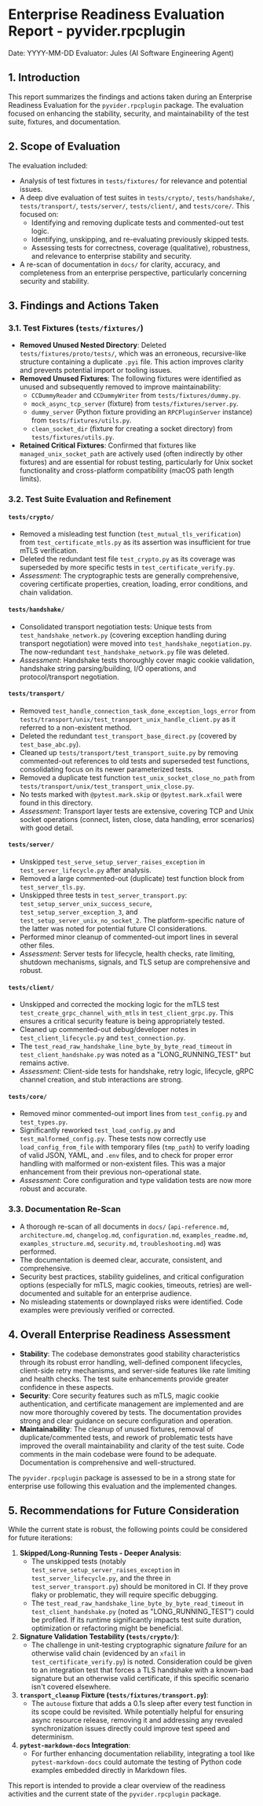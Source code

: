 # Enterprise Readiness Evaluation Report - pyvider.rpcplugin

Date: YYYY-MM-DD
Evaluator: Jules (AI Software Engineering Agent)

## 1. Introduction

This report summarizes the findings and actions taken during an Enterprise Readiness Evaluation for the `pyvider.rpcplugin` package. The evaluation focused on enhancing the stability, security, and maintainability of the test suite, fixtures, and documentation.

## 2. Scope of Evaluation

The evaluation included:
- Analysis of test fixtures in `tests/fixtures/` for relevance and potential issues.
- A deep dive evaluation of test suites in `tests/crypto/`, `tests/handshake/`, `tests/transport/`, `tests/server/`, `tests/client/`, and `tests/core/`. This focused on:
    - Identifying and removing duplicate tests and commented-out test logic.
    - Identifying, unskipping, and re-evaluating previously skipped tests.
    - Assessing tests for correctness, coverage (qualitative), robustness, and relevance to enterprise stability and security.
- A re-scan of documentation in `docs/` for clarity, accuracy, and completeness from an enterprise perspective, particularly concerning security and stability.

## 3. Findings and Actions Taken

### 3.1. Test Fixtures (`tests/fixtures/`)

-   **Removed Unused Nested Directory**: Deleted `tests/fixtures/proto/tests/`, which was an erroneous, recursive-like structure containing a duplicate `.pyi` file. This action improves clarity and prevents potential import or tooling issues.
-   **Removed Unused Fixtures**: The following fixtures were identified as unused and subsequently removed to improve maintainability:
    *   `CCDummyReader` and `CCDummyWriter` from `tests/fixtures/dummy.py`.
    *   `mock_async_tcp_server` (fixture) from `tests/fixtures/server.py`.
    *   `dummy_server` (Python fixture providing an `RPCPluginServer` instance) from `tests/fixtures/utils.py`.
    *   `clean_socket_dir` (fixture for creating a socket directory) from `tests/fixtures/utils.py`.
-   **Retained Critical Fixtures**: Confirmed that fixtures like `managed_unix_socket_path` are actively used (often indirectly by other fixtures) and are essential for robust testing, particularly for Unix socket functionality and cross-platform compatibility (macOS path length limits).

### 3.2. Test Suite Evaluation and Refinement

#### `tests/crypto/`
-   Removed a misleading test function (`test_mutual_tls_verification`) from `test_certificate_mtls.py` as its assertion was insufficient for true mTLS verification.
-   Deleted the redundant test file `test_crypto.py` as its coverage was superseded by more specific tests in `test_certificate_verify.py`.
-   *Assessment*: The cryptographic tests are generally comprehensive, covering certificate properties, creation, loading, error conditions, and chain validation.

#### `tests/handshake/`
-   Consolidated transport negotiation tests: Unique tests from `test_handshake_network.py` (covering exception handling during transport negotiation) were moved into `test_handshake_negotiation.py`. The now-redundant `test_handshake_network.py` file was deleted.
-   *Assessment*: Handshake tests thoroughly cover magic cookie validation, handshake string parsing/building, I/O operations, and protocol/transport negotiation.

#### `tests/transport/`
-   Removed `test_handle_connection_task_done_exception_logs_error` from `tests/transport/unix/test_transport_unix_handle_client.py` as it referred to a non-existent method.
-   Deleted the redundant `test_transport_base_direct.py` (covered by `test_base_abc.py`).
-   Cleaned up `tests/transport/test_transport_suite.py` by removing commented-out references to old tests and superseded test functions, consolidating focus on its newer parameterized tests.
-   Removed a duplicate test function `test_unix_socket_close_no_path` from `tests/transport/unix/test_transport_unix_close.py`.
-   No tests marked with `@pytest.mark.skip` or `@pytest.mark.xfail` were found in this directory.
-   *Assessment*: Transport layer tests are extensive, covering TCP and Unix socket operations (connect, listen, close, data handling, error scenarios) with good detail.

#### `tests/server/`
-   Unskipped `test_serve_setup_server_raises_exception` in `test_server_lifecycle.py` after analysis.
-   Removed a large commented-out (duplicate) test function block from `test_server_tls.py`.
-   Unskipped three tests in `test_server_transport.py`: `test_setup_server_unix_success_secure`, `test_setup_server_exception_3`, and `test_setup_server_unix_no_socket_2`. The platform-specific nature of the latter was noted for potential future CI considerations.
-   Performed minor cleanup of commented-out import lines in several other files.
-   *Assessment*: Server tests for lifecycle, health checks, rate limiting, shutdown mechanisms, signals, and TLS setup are comprehensive and robust.

#### `tests/client/`
-   Unskipped and corrected the mocking logic for the mTLS test `test_create_grpc_channel_with_mtls` in `test_client_grpc.py`. This ensures a critical security feature is being appropriately tested.
-   Cleaned up commented-out debug/developer notes in `test_client_lifecycle.py` and `test_connection.py`.
-   The `test_read_raw_handshake_line_byte_by_byte_read_timeout` in `test_client_handshake.py` was noted as a "LONG_RUNNING_TEST" but remains active.
-   *Assessment*: Client-side tests for handshake, retry logic, lifecycle, gRPC channel creation, and stub interactions are strong.

#### `tests/core/`
-   Removed minor commented-out import lines from `test_config.py` and `test_types.py`.
-   Significantly reworked `test_load_config.py` and `test_malformed_config.py`. These tests now correctly use `load_config_from_file` with temporary files (`tmp_path`) to verify loading of valid JSON, YAML, and `.env` files, and to check for proper error handling with malformed or non-existent files. This was a major enhancement from their previous non-operational state.
-   *Assessment*: Core configuration and type validation tests are now more robust and accurate.

### 3.3. Documentation Re-Scan

-   A thorough re-scan of all documents in `docs/` (`api-reference.md`, `architecture.md`, `changelog.md`, `configuration.md`, `examples_readme.md`, `examples_structure.md`, `security.md`, `troubleshooting.md`) was performed.
-   The documentation is deemed clear, accurate, consistent, and comprehensive.
-   Security best practices, stability guidelines, and critical configuration options (especially for mTLS, magic cookies, timeouts, retries) are well-documented and suitable for an enterprise audience.
-   No misleading statements or downplayed risks were identified. Code examples were previously verified or corrected.

## 4. Overall Enterprise Readiness Assessment

-   **Stability**: The codebase demonstrates good stability characteristics through its robust error handling, well-defined component lifecycles, client-side retry mechanisms, and server-side features like rate limiting and health checks. The test suite enhancements provide greater confidence in these aspects.
-   **Security**: Core security features such as mTLS, magic cookie authentication, and certificate management are implemented and are now more thoroughly covered by tests. The documentation provides strong and clear guidance on secure configuration and operation.
-   **Maintainability**: The cleanup of unused fixtures, removal of duplicate/commented tests, and rework of problematic tests have improved the overall maintainability and clarity of the test suite. Code comments in the main codebase were found to be adequate. Documentation is comprehensive and well-structured.

The `pyvider.rpcplugin` package is assessed to be in a strong state for enterprise use following this evaluation and the implemented changes.

## 5. Recommendations for Future Consideration

While the current state is robust, the following points could be considered for future iterations:

1.  **Skipped/Long-Running Tests - Deeper Analysis**:
    *   The unskipped tests (notably `test_serve_setup_server_raises_exception` in `test_server_lifecycle.py`, and the three in `test_server_transport.py`) should be monitored in CI. If they prove flaky or problematic, they will require specific debugging.
    *   The `test_read_raw_handshake_line_byte_by_byte_read_timeout` in `test_client_handshake.py` (noted as "LONG_RUNNING_TEST") could be profiled. If its runtime significantly impacts test suite duration, optimization or refactoring might be beneficial.
2.  **Signature Validation Testability (`tests/crypto/`)**:
    *   The challenge in unit-testing cryptographic signature *failure* for an otherwise valid chain (evidenced by an `xfail` in `test_certificate_verify.py`) is noted. Consideration could be given to an integration test that forces a TLS handshake with a known-bad signature but an otherwise valid certificate, if this specific scenario isn't covered elsewhere.
3.  **`transport_cleanup` Fixture (`tests/fixtures/transport.py`)**:
    *   The `autouse` fixture that adds a 0.1s sleep after every test function in its scope could be revisited. While potentially helpful for ensuring async resource release, removing it and addressing any revealed synchronization issues directly could improve test speed and determinism.
4.  **`pytest-markdown-docs` Integration**:
    *   For further enhancing documentation reliability, integrating a tool like `pytest-markdown-docs` could automate the testing of Python code examples embedded directly in Markdown files.

This report is intended to provide a clear overview of the readiness activities and the current state of the `pyvider.rpcplugin` package.
